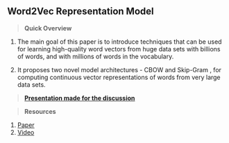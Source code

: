 ﻿


## **Word2Vec Representation Model**

> **Quick Overview**
     

 1. The main goal of this paper is to introduce techniques that can be
   used for learning high-quality word vectors from huge data sets with
   billions of words, and with millions of words in the vocabulary.​
       
 2. It proposes two novel model architectures - CBOW and Skip-Gram ,   for computing continuous vector representations of words from very   large data sets.​

   
 
> [**Presentation made for the discussion**](https://iitgoffice-my.sharepoint.com/:p:/g/personal/vbakshi_iitg_ac_in/EZv1asVGWlJLuLarYn2EZKIBkd6WXCfHXhUp9p0wgF2y_Q?e=xFcrGe)


> **Resources**
> 

 1. [Paper](https://arxiv.org/abs/1301.3781)
 2. [Video](https://www.youtube.com/watch?v=ERibwqs9p38)

